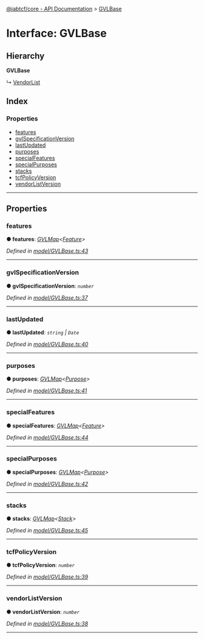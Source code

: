 [@iabtcf/core - API Documentation](../README.md) > [GVLBase](../interfaces/gvlbase.md)

# Interface: GVLBase

## Hierarchy

**GVLBase**

↳  [VendorList](vendorlist.md)

## Index

### Properties

* [features](gvlbase.md#features)
* [gvlSpecificationVersion](gvlbase.md#gvlspecificationversion)
* [lastUpdated](gvlbase.md#lastupdated)
* [purposes](gvlbase.md#purposes)
* [specialFeatures](gvlbase.md#specialfeatures)
* [specialPurposes](gvlbase.md#specialpurposes)
* [stacks](gvlbase.md#stacks)
* [tcfPolicyVersion](gvlbase.md#tcfpolicyversion)
* [vendorListVersion](gvlbase.md#vendorlistversion)

---

## Properties

<a id="features"></a>

###  features

**● features**: *[GVLMap](gvlmap.md)<[Feature](feature.md)>*

*Defined in [model/GVLBase.ts:43](https://github.com/chrispaterson/iabtcf-es/blob/aea9b2e/modules/core/src/model/GVLBase.ts#L43)*

___
<a id="gvlspecificationversion"></a>

###  gvlSpecificationVersion

**● gvlSpecificationVersion**: *`number`*

*Defined in [model/GVLBase.ts:37](https://github.com/chrispaterson/iabtcf-es/blob/aea9b2e/modules/core/src/model/GVLBase.ts#L37)*

___
<a id="lastupdated"></a>

###  lastUpdated

**● lastUpdated**: *`string` \| `Date`*

*Defined in [model/GVLBase.ts:40](https://github.com/chrispaterson/iabtcf-es/blob/aea9b2e/modules/core/src/model/GVLBase.ts#L40)*

___
<a id="purposes"></a>

###  purposes

**● purposes**: *[GVLMap](gvlmap.md)<[Purpose](purpose.md)>*

*Defined in [model/GVLBase.ts:41](https://github.com/chrispaterson/iabtcf-es/blob/aea9b2e/modules/core/src/model/GVLBase.ts#L41)*

___
<a id="specialfeatures"></a>

###  specialFeatures

**● specialFeatures**: *[GVLMap](gvlmap.md)<[Feature](feature.md)>*

*Defined in [model/GVLBase.ts:44](https://github.com/chrispaterson/iabtcf-es/blob/aea9b2e/modules/core/src/model/GVLBase.ts#L44)*

___
<a id="specialpurposes"></a>

###  specialPurposes

**● specialPurposes**: *[GVLMap](gvlmap.md)<[Purpose](purpose.md)>*

*Defined in [model/GVLBase.ts:42](https://github.com/chrispaterson/iabtcf-es/blob/aea9b2e/modules/core/src/model/GVLBase.ts#L42)*

___
<a id="stacks"></a>

###  stacks

**● stacks**: *[GVLMap](gvlmap.md)<[Stack](stack.md)>*

*Defined in [model/GVLBase.ts:45](https://github.com/chrispaterson/iabtcf-es/blob/aea9b2e/modules/core/src/model/GVLBase.ts#L45)*

___
<a id="tcfpolicyversion"></a>

###  tcfPolicyVersion

**● tcfPolicyVersion**: *`number`*

*Defined in [model/GVLBase.ts:39](https://github.com/chrispaterson/iabtcf-es/blob/aea9b2e/modules/core/src/model/GVLBase.ts#L39)*

___
<a id="vendorlistversion"></a>

###  vendorListVersion

**● vendorListVersion**: *`number`*

*Defined in [model/GVLBase.ts:38](https://github.com/chrispaterson/iabtcf-es/blob/aea9b2e/modules/core/src/model/GVLBase.ts#L38)*

___

